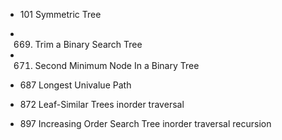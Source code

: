 - 101 Symmetric Tree

- 669. Trim a Binary Search Tree

- 671. Second Minimum Node In a Binary Tree

- 687 Longest Univalue Path

- 872 Leaf-Similar Trees
    inorder traversal

- 897 Increasing Order Search Tree 
    inorder traversal
    recursion 
    
